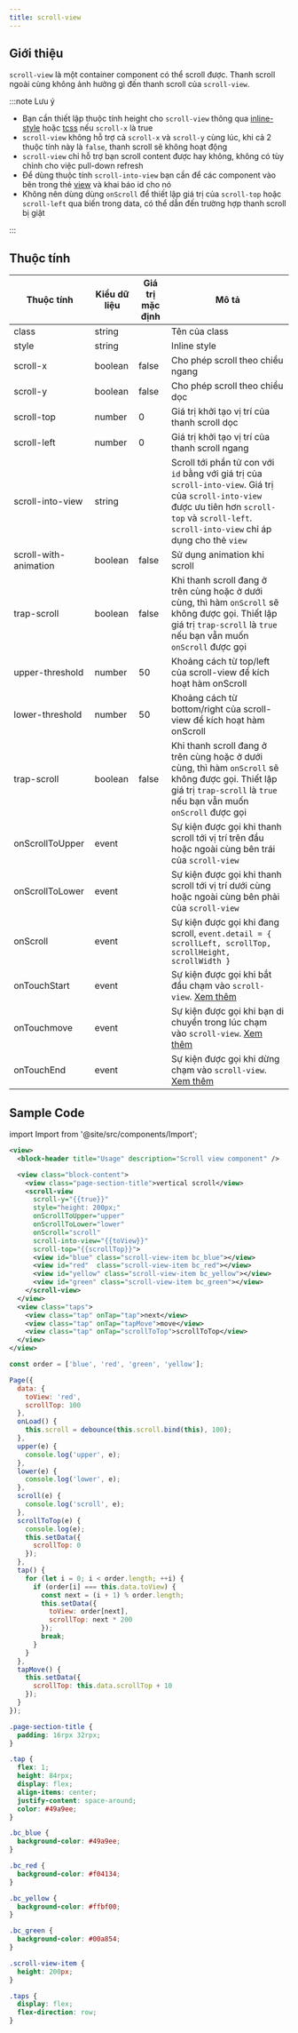 ```yaml
---
title: scroll-view
---
```


## Giới thiệu

`scroll-view` là một container component có thể scroll được. Thanh scroll ngoài cùng không ảnh hưởng gì đến thanh scroll của `scroll-view`.

:::note Lưu ý

- Bạn cần thiết lập thuộc tính height cho `scroll-view` thông qua [inline-style](/docs/framework/tcss/tcss-introduction#Inline-style) hoặc [tcss](/docs/framework/tcss/tcss-introduction) nếu `scroll-x` là true
- `scroll-view` không hỗ trợ cả `scroll-x` và `scroll-y` cùng lúc, khi cả 2 thuộc tính này là `false`, thanh scroll sẽ không hoạt động
- `scroll-view` chỉ hỗ trợ bạn scroll content được hay không, không có tùy chỉnh cho việc pull-down refresh
- Để dùng thuộc tính `scroll-into-view` bạn cần để các component vào bên trong thẻ [view](/docs/component/basic/view-container/view) và khai báo id cho nó
- Không nên dùng dùng `onScroll` để thiết lập giá trị của `scroll-top` hoặc `scroll-left` qua biến trong data, có thể dẫn đến trường hợp thanh scroll bị giật

:::

## Thuộc tính

| Thuộc tính            | Kiểu dữ liệu | Giá trị mặc định | Mô tả                                                                                                                                                                                                 |
| --------------------- | ------------ | ---------------- | ----------------------------------------------------------------------------------------------------------------------------------------------------------------------------------------------------- |
| class                 | string       |                  | Tên của class                                                                                                                                                                                         |
| style                 | string       |                  | Inline style                                                                                                                                                                                          |
| scroll-x              | boolean      | false            | Cho phép scroll theo chiều ngang                                                                                                                                                                      |
| scroll-y              | boolean      | false            | Cho phép scroll theo chiều dọc                                                                                                                                                                        |
| scroll-top            | number       | 0                | Giá trị khởi tạo vị trí của thanh scroll dọc                                                                                                                                                          |
| scroll-left           | number       | 0                | Giá trị khởi tạo vị trí của thanh scroll ngang                                                                                                                                                        |
| scroll-into-view      | string       |                  | Scroll tới phần tử con với `id` bằng với giá trị của `scroll-into-view`. Giá trị của `scroll-into-view` được ưu tiên hơn `scroll-top` và `scroll-left`. `scroll-into-view` chỉ áp dụng cho thẻ `view` |
| scroll-with-animation | boolean      | false            | Sử dụng animation khi scroll                                                                                                                                                                          |
| trap-scroll           | boolean      | false            | Khi thanh scroll đang ở trên cùng hoặc ở dưới cùng, thì hàm `onScroll` sẽ không được gọi. Thiết lập giá trị `trap-scroll` là `true` nếu bạn vẫn muốn `onScroll` được gọi                              |
| upper-threshold       | number       | 50               | Khoảng cách từ top/left của scroll-view để kích hoạt hàm onScroll                                                                                                                                     |
| lower-threshold       | number       | 50               | Khoảng cách từ bottom/right của scroll-view để kích hoạt hàm onScroll                                                                                                                                 |
| trap-scroll           | boolean      | false            | Khi thanh scroll đang ở trên cùng hoặc ở dưới cùng, thì hàm `onScroll` sẽ không được gọi. Thiết lập giá trị `trap-scroll` là `true` nếu bạn vẫn muốn `onScroll` được gọi                              |
| onScrollToUpper       | event        |                  | Sự kiện được gọi khi thanh scroll tới vị trí trên đầu hoặc ngoài cùng bên trái của `scroll-view`                                                                                                      |
| onScrollToLower       | event        |                  | Sự kiện được gọi khi thanh scroll tới vị trí dưới cùng hoặc ngoài cùng bên phải của `scroll-view`                                                                                                     |
| onScroll              | event        |                  | Sự kiện được gọi khi đang scroll, `event.detail = { scrollLeft, scrollTop, scrollHeight, scrollWidth }`                                                                                               |
| onTouchStart          | event        |                  | Sự kiện được gọi khi bắt đầu chạm vào `scroll-view`. [Xem thêm](/docs/framework/event/event-object#TouchEvent-touch-event-object)                                                                     |
| onTouchmove           | event        |                  | Sự kiện được gọi khi bạn di chuyển trong lúc chạm vào `scroll-view`. [Xem thêm](/docs/framework/event/event-object#TouchEvent-touch-event-object)                                                     |
| onTouchEnd            | event        |                  | Sự kiện được gọi khi dừng chạm vào `scroll-view`. [Xem thêm](/docs/framework/event/event-object#TouchEvent-touch-event-object)                                                                        |


## Sample Code

import Import from '@site/src/components/Import';

<Import page="pages/component/basic/scroll-view" />

```xml title=index.txml
<view>
  <block-header title="Usage" description="Scroll view component" />

  <view class="block-content">
    <view class="page-section-title">vertical scroll</view>
    <scroll-view
      scroll-y="{{true}}"
      style="height: 200px;"
      onScrollToUpper="upper"
      onScrollToLower="lower"
      onScroll="scroll"
      scroll-into-view="{{toView}}"
      scroll-top="{{scrollTop}}">
      <view id="blue" class="scroll-view-item bc_blue"></view>
      <view id="red"  class="scroll-view-item bc_red"></view>
      <view id="yellow" class="scroll-view-item bc_yellow"></view>
      <view id="green" class="scroll-view-item bc_green"></view>
    </scroll-view>
  </view>
  <view class="taps">
    <view class="tap" onTap="tap">next</view>
    <view class="tap" onTap="tapMove">move</view>
    <view class="tap" onTap="scrollToTop">scrollToTop</view>
  </view>
</view>
```

```js title=index.js
const order = ['blue', 'red', 'green', 'yellow'];

Page({
  data: {
    toView: 'red',
    scrollTop: 100
  },
  onLoad() {
    this.scroll = debounce(this.scroll.bind(this), 100);
  },
  upper(e) {
    console.log('upper', e);
  },
  lower(e) {
    console.log('lower', e);
  },
  scroll(e) {
    console.log('scroll', e);
  },
  scrollToTop(e) {
    console.log(e);
    this.setData({
      scrollTop: 0
    });
  },
  tap() {
    for (let i = 0; i < order.length; ++i) {
      if (order[i] === this.data.toView) {
        const next = (i + 1) % order.length;
        this.setData({
          toView: order[next],
          scrollTop: next * 200
        });
        break;
      }
    }
  },
  tapMove() {
    this.setData({
      scrollTop: this.data.scrollTop + 10
    });
  }
});
```

```css title=index.tcss
.page-section-title {
  padding: 16rpx 32rpx;
}

.tap {
  flex: 1;
  height: 84rpx;
  display: flex;
  align-items: center;
  justify-content: space-around;
  color: #49a9ee;
}

.bc_blue {
  background-color: #49a9ee;
}

.bc_red {
  background-color: #f04134;
}

.bc_yellow {
  background-color: #ffbf00;
}

.bc_green {
  background-color: #00a854;
}

.scroll-view-item {
  height: 200px;
}

.taps {
  display: flex;
  flex-direction: row;
}
```
